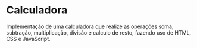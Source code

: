 # Calculadora
 Implementação de uma calculadora que realize as operações soma, subtração, multiplicação, divisão e calculo de resto, fazendo uso de HTML, CSS e JavaScript.

